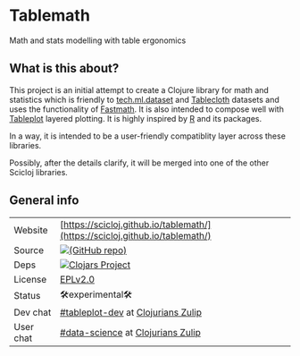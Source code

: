 # Tablemath

Math and stats modelling with table ergonomics

## What is this about?

This project is an initial attempt to create a Clojure library for math and statistics which is friendly to [tech.ml.dataset](https://github.com/techascent/tech.ml.dataset) and [Tablecloth](https://scicloj.github.io/tablecloth) datasets and uses the functionality of [Fastmath](https://github.com/generateme/fastmath). It is also intended to compose well with [Tableplot](https://scicloj.github.io/tableplot/) layered plotting. It is highly inspired by [R](https://www.r-project.org/) and its packages.

In a way, it is intended to be a user-friendly compatiblity layer across these libraries.

Possibly, after the details clarify, it will be merged into one of the other Scicloj libraries.

## General info
|||
|-|-|
|Website | [https://scicloj.github.io/tablemath/](https://scicloj.github.io/tablemath/)
|Source |[![(GitHub repo)](https://img.shields.io/badge/github-%23121011.svg?style=for-the-badge&logo=github&logoColor=white)](https://github.com/scicloj/tablemath)|
|Deps |[![Clojars Project](https://img.shields.io/clojars/v/org.scicloj/tablemath.svg)](https://clojars.org/org.scicloj/tablemath)|
|License |[EPLv2.0](https://github.com/scicloj/tablemath/blob/main/LICENSE)|
|Status |🛠experimental🛠|
|Dev chat|[#tableplot-dev](https://clojurians.zulipchat.com/#narrow/channel/474332-tablemath-dev) at [Clojurians Zulip](https://scicloj.github.io/docs/community/chat/)|
|User chat|[#data-science](https://clojurians.zulipchat.com/#narrow/stream/151924-data-science) at [Clojurians Zulip](https://scicloj.github.io/docs/community/chat/)|

